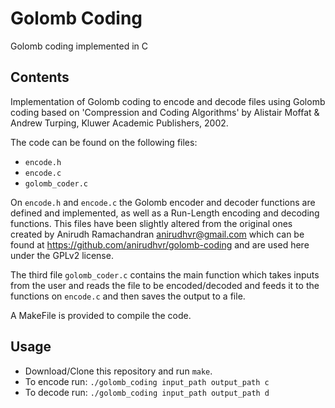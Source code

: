 # Golomb Coding
Golomb coding implemented in C

## Contents
Implementation of Golomb coding to encode and decode files using Golomb coding based on 'Compression and Coding Algorithms' by Alistair Moffat & Andrew Turping, Kluwer Academic Publishers, 2002.

The code can be found on the following files:
- `encode.h`
- `encode.c`
- `golomb_coder.c`

On `encode.h` and `encode.c` the Golomb encoder and decoder functions are defined and implemented, as well as a Run-Length encoding and decoding functions. This files have been slightly altered from the original ones created by Anirudh Ramachandran <anirudhvr@gmail.com> which can be found at https://github.com/anirudhvr/golomb-coding and are used here under the GPLv2 license.

The third file `golomb_coder.c` contains the main function which takes inputs from the user and reads the file to be encoded/decoded and feeds it to the functions on `encode.c` and then saves the output to a file.

A MakeFile is provided to compile the code.

## Usage
- Download/Clone this repository and run `make`.
- To encode run: `./golomb_coding input_path output_path c`
- To decode run: `./golomb_coding input_path output_path d`




